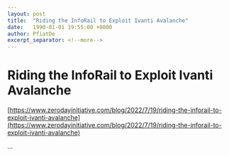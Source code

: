 ```yaml
---
layout: post
title:  "Riding the InfoRail to Exploit Ivanti Avalanche"
date:   1990-01-01 19:55:00 +0000
author: PfiatDe
excerpt_separator: <!--more-->
---
```


# Riding the InfoRail to Exploit Ivanti Avalanche

[https://www.zerodayinitiative.com/blog/2022/7/19/riding-the-inforail-to-exploit-ivanti-avalanche](https://www.zerodayinitiative.com/blog/2022/7/19/riding-the-inforail-to-exploit-ivanti-avalanche)

...
<!--more-->
